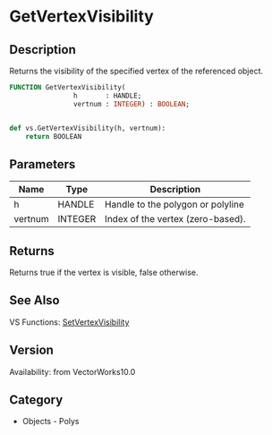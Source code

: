 # GetVertexVisibility

## Description
Returns the visibility of the specified vertex of the referenced object.

```pascal
FUNCTION GetVertexVisibility(
				h       : HANDLE;
				vertnum : INTEGER) : BOOLEAN;
```

```python

def vs.GetVertexVisibility(h, vertnum):
    return BOOLEAN
```

## Parameters
|Name|Type|Description|
|---|---|---|
|h|HANDLE|Handle to the polygon or polyline|
|vertnum|INTEGER|Index of the vertex (zero-based).|

## Returns
Returns true if the vertex is visible, false otherwise.

## See Also
VS Functions:
[SetVertexVisibility](SetVertexVisibility.md)

## Version
Availability: from VectorWorks10.0
## Category
* Objects - Polys

